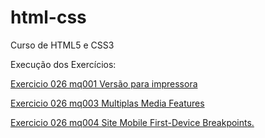 # html-css
 Curso de HTML5 e CSS3

 Execução dos Exercícios:




 <a href="https://alessandroespinola.github.io/html-css/exercicios/ex026/mq001/" > Exercicio 026  mq001 Versão para impressora </a>

<a href="https://alessandroespinola.github.io/html-css/exercicios/ex026/mq002/" > Exercicio 026  mq003 Multiplas Media Features </a>

<a href= "https://alessandroespinola.github.io/html-css/exercicios/ex026/mq004/" > Exercicio 026  mq004 Site Mobile First-Device Breakpoints.  </a>


